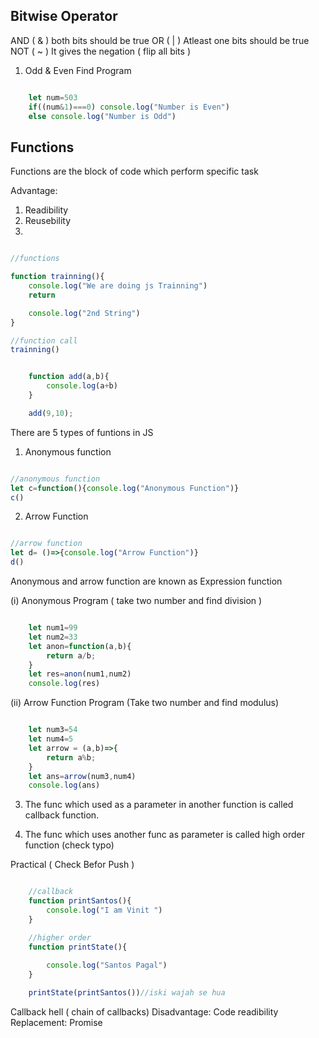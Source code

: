 ## Bitwise Operator

AND ( & ) both bits should be true
OR ( | ) Atleast one bits should be true
NOT ( ~ ) It gives the negation ( flip all bits )

1. Odd & Even Find Program
```javascript

    let num=503
    if((num&1)===0) console.log("Number is Even")
    else console.log("Number is Odd")

```

## Functions

Functions are the block of code which perform specific task

Advantage:
1. Readibility
2. Reusebility
3. 


```javascript

//functions

function trainning(){
    console.log("We are doing js Trainning")
    return

    console.log("2nd String")
}

//function call
trainning()

```

```javascript

    function add(a,b){
        console.log(a+b)
    }

    add(9,10);

```

There are 5 types of funtions in JS

1. Anonymous function
```javascript

//anonymous function
let c=function(){console.log("Anonymous Function")}
c()

```
2. Arrow Function

```javascript

//arrow function
let d= ()=>{console.log("Arrow Function")}
d()

```

Anonymous and arrow function are known as Expression function

(i) Anonymous Program ( take two number and find division )

```javascript

    let num1=99
    let num2=33
    let anon=function(a,b){
        return a/b;
    }
    let res=anon(num1,num2)
    console.log(res)

```

(ii) Arrow Function Program (Take two number and find modulus)

```javascript

    let num3=54
    let num4=5
    let arrow = (a,b)=>{
        return a%b;
    }
    let ans=arrow(num3,num4)
    console.log(ans)

```

3. The func which used as a parameter in another function is called callback function.

4. The func which uses another func as parameter is called high order function (check typo)

Practical ( Check Befor Push )

```javascript

    //callback
    function printSantos(){
        console.log("I am Vinit ")
    }

    //higher order
    function printState(){
        
        console.log("Santos Pagal")
    }

    printState(printSantos())//iski wajah se hua

```

Callback hell ( chain of callbacks)
Disadvantage: Code readibility
Replacement: Promise
